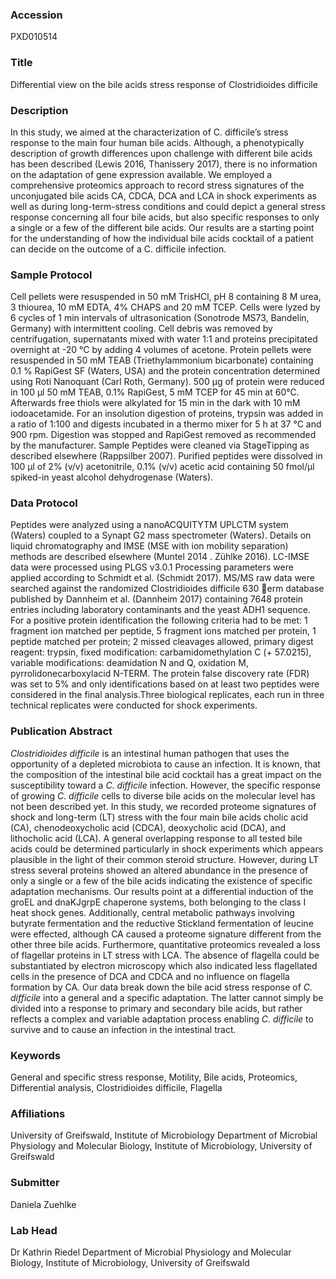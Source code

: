 ### Accession
PXD010514

### Title
Differential view on the bile acids stress response of Clostridioides difficile

### Description
In this study, we aimed at the characterization of C. difficile’s stress response to the main four human bile acids. Although, a phenotypically description of growth differences upon challenge with different bile acids has been described (Lewis 2016, Thanissery 2017), there is no information on the adaptation of gene expression available. We employed a comprehensive proteomics approach to record stress signatures of the unconjugated bile acids CA, CDCA, DCA and LCA in shock experiments as well as during long-term-stress conditions and could depict a general stress response concerning all four bile acids, but also specific responses to only a single or a few of the different bile acids. Our results are a starting point for the understanding of how the individual bile acids cocktail of a patient can decide on the outcome of a C. difficile infection.

### Sample Protocol
Cell pellets were resuspended in 50 mM TrisHCl, pH 8 containing 8 M urea, 3 thiourea, 10 mM EDTA, 4% CHAPS and 20 mM TCEP. Cells were lyzed by 6 cycles of 1 min intervals of ultrasonication (Sonotrode MS73, Bandelin, Germany) with intermittent cooling. Cell debris was removed by centrifugation, supernatants mixed with water 1:1 and proteins precipitated overnight at -20 °C by adding 4 volumes of acetone. Protein pellets were resuspended in 50 mM TEAB (Triethylammonium bicarbonate) containing 0.1 % RapiGest SF (Waters, USA) and the protein concentration determined using Roti Nanoquant (Carl Roth, Germany). 500 µg of protein were reduced in 100 µl 50 mM TEAB, 0.1% RapiGest, 5 mM TCEP for 45 min at 60°C. Afterwards free thiols were alkylated for 15 min in the dark with 10 mM iodoacetamide. For an insolution digestion of proteins, trypsin was added in a ratio of 1:100 and digests incubated in a thermo mixer for 5 h at 37 °C and 900 rpm. Digestion was stopped and RapiGest removed as recommended by the manufacturer. Sample Peptides were cleaned via StageTipping as described elsewhere (Rappsilber 2007). Purified peptides were dissolved in 100 µl of 2% (v/v) acetonitrile, 0.1% (v/v) acetic acid containing 50 fmol/µl spiked-in yeast alcohol dehydrogenase (Waters).

### Data Protocol
Peptides were analyzed using a nanoACQUITYTM UPLCTM system (Waters) coupled to a Synapt G2 mass spectrometer (Waters). Details on liquid chromatography and IMSE (MSE with ion mobility separation) methods are described elsewhere (Muntel 2014 . Zühlke 2016). LC-IMSE data were processed using PLGS v3.0.1 Processing parameters were applied according to Schmidt et al. (Schmidt 2017). MS/MS raw data were searched against the randomized Clostridioides difficile 630 erm database published by Dannheim et al. (Dannheim 2017) containing 7648 protein entries including laboratory contaminants and the yeast ADH1 sequence. For a positive protein identification the following criteria had to be met: 1 fragment ion matched per peptide, 5 fragment ions matched per protein, 1 peptide matched per protein; 2 missed cleavages allowed, primary digest reagent: trypsin, fixed modification: carbamidomethylation C (+ 57.0215), variable modifications: deamidation N and Q, oxidation M, pyrrolidonecarboxylacid N-TERM. The protein false discovery rate (FDR) was set to 5% and only identifications based on at least two peptides were considered in the final analysis.Three biological replicates, each run in three technical replicates were conducted for shock experiments.

### Publication Abstract
<i>Clostridioides difficile</i> is an intestinal human pathogen that uses the opportunity of a depleted microbiota to cause an infection. It is known, that the composition of the intestinal bile acid cocktail has a great impact on the susceptibility toward a <i>C. difficile</i> infection. However, the specific response of growing <i>C. difficile</i> cells to diverse bile acids on the molecular level has not been described yet. In this study, we recorded proteome signatures of shock and long-term (LT) stress with the four main bile acids cholic acid (CA), chenodeoxycholic acid (CDCA), deoxycholic acid (DCA), and lithocholic acid (LCA). A general overlapping response to all tested bile acids could be determined particularly in shock experiments which appears plausible in the light of their common steroid structure. However, during LT stress several proteins showed an altered abundance in the presence of only a single or a few of the bile acids indicating the existence of specific adaptation mechanisms. Our results point at a differential induction of the groEL and dnaKJgrpE chaperone systems, both belonging to the class I heat shock genes. Additionally, central metabolic pathways involving butyrate fermentation and the reductive Stickland fermentation of leucine were effected, although CA caused a proteome signature different from the other three bile acids. Furthermore, quantitative proteomics revealed a loss of flagellar proteins in LT stress with LCA. The absence of flagella could be substantiated by electron microscopy which also indicated less flagellated cells in the presence of DCA and CDCA and no influence on flagella formation by CA. Our data break down the bile acid stress response of <i>C. difficile</i> into a general and a specific adaptation. The latter cannot simply be divided into a response to primary and secondary bile acids, but rather reflects a complex and variable adaptation process enabling <i>C. difficile</i> to survive and to cause an infection in the intestinal tract.

### Keywords
General and specific stress response, Motility, Bile acids, Proteomics, Differential analysis, Clostridioides difficile, Flagella

### Affiliations
University of Greifswald, Institute of Microbiology
Department of Microbial Physiology and Molecular Biology, Institute of Microbiology, University of Greifswald

### Submitter
Daniela Zuehlke

### Lab Head
Dr Kathrin Riedel
Department of Microbial Physiology and Molecular Biology, Institute of Microbiology, University of Greifswald


